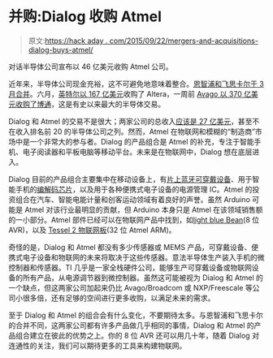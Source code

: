 # 并购:Dialog 收购 Atmel

> 原文:[https://hack aday . com/2015/09/22/mergers-and-acquisitions-dialog-buys-atmel/](https://hackaday.com/2015/09/22/mergers-and-acquisitions-dialog-buys-atmel/)

对话半导体公司宣布以 46 亿美元收购 Atmel 公司。

近年来，半导体公司现金充裕，这不可避免地意味着整合。[恩智浦和飞思卡尔于 3 月合并](https://hackaday.com/2015/03/02/nxp-freescale-merge/)。六月，[英特尔以 167 亿美元](https://hackaday.com/2015/06/01/intel-buys-altera-for-16-7-billion/)收购了 Altera，一周前 [Avago 以 370 亿美元收购了博通](https://hackaday.com/2015/05/28/avago-buys-broadcom-for-37-billion/)，这是有史以来最大的半导体交易。

Dialog 和 Atmel 的交易不是很大；两家公司的总收入[应该是 27 亿美元](http://fortune.com/2015/09/21/dialog-buying-atmel/)，甚至不在收入排名前 20 的半导体公司之列。然而，Atmel 在物联网和模糊的“制造商”市场中是一个非常大的参与者。Dialog 的产品组合是 Atmel 的补充，专注于智能手机、电子阅读器和平板电脑等移动平台。未来是在物联网中，Dialog 想在底层进入。

Dialog 目前的产品组合主要集中在移动设备上，有[片上蓝牙可穿戴设备](http://www.dialog-semiconductor.com/media-centre/press-releases/press-releases-details/2015/04/07/dialog-semiconductor-launches-the-world-s-first-bluetooth-smart-wearable-on-chip-)、用于智能手机的[编解码芯片](http://www.dialog-semiconductor.com/products/audio/audio-codecs)，以及用于各种便携式电子设备的电源管理 IC。Atmel 的投资组合在汽车、智能电能计量和创客运动领域有着良好的声誉。虽然 Arduino 可能是 Atmel 对该行业最明显的贡献，但 Arduino 本身只是 Atmel 在该领域销售额的一小部分。Atmel 部件已经可以在物联网产品中找到，如[light blue Bean](http://legacy.punchthrough.com/bean/)(8 位 AVR)，以及 [Tessel 2 物联网板](http://hackaday.com/2015/05/22/tessel-2-a-35-linux-computer-thats-truly-open-source/)(32 位 Atmel ARM)。

奇怪的是，Dialog 和 Atmel 都没有多少传感器或 MEMS 产品，可穿戴设备、便携式电子设备和物联网的未来将取决于这些传感器。意法半导体生产装入手机的微控制器和传感器。TI 几乎是一家全栈硬件公司，能够生产可穿戴设备或物联网设备的所有产品，从电源调节器到微控制器。虽然这可能被视为 Dialog 和 Atmel 的一个缺点，但这两家公司加起来仍比 Avago/Broadcom 或 NXP/Freescale 等公司小很多倍，还有足够的空间进行更多收购，以满足未来的需求。

至于 Dialog 和 Atmel 的组合会有什么变化，不要期待太多。与恩智浦和飞思卡尔的合并不同，这两家公司都有许多产品做几乎相同的事情，Dialog 和 Atmel 的产品组合建立在彼此的优势之上。你的 8 位 AVR 还可以用几十年，随着 Dialog 对连通性的关注，我们可以期待更多的工具来构建物联网。